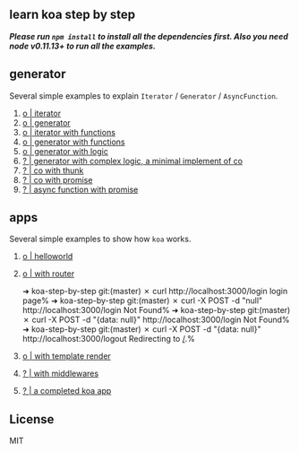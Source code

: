 learn koa step by step
----------

___Please run `npm install` to install all the dependencies first. Also you need node v0.11.13+ to run all the examples.___

## generator

Several simple examples to explain `Iterator` / `Generator` / `AsyncFunction`.

1. [ o | iterator](generator/1_iterator.js)
2. [ o | generator](generator/2_generator.js)
3. [ o | iterator with functions](generator/3_iterator_fn.js)
4. [ o | generator with functions](generator/4_generator_fn.js)
5. [ o | generator with logic](generator/5_generator_logic.js)
6. [ ? | generator with complex logic, a minimal implement of co](generator/6_generator_complex.js)
7. [ ? | co with thunk](generator/7_co_thunk.js)
8. [ ? | co with promise](generator/8_co_promise.js)
9. [ ? | async function with promise](generator/9_async_function.js)

## apps

Several simple examples to show how `koa` works.

1. [ o | helloworld](apps/1_helloworld.js)
2. [ o | with router](apps/2_router.js)

    ➜  koa-step-by-step git:(master) ✗ curl http://localhost:3000/login 
    login page%                                                                                                                                                                             ➜  koa-step-by-step git:(master) ✗ curl -X POST -d "null" http://localhost:3000/login
    Not Found%                                                                                                                                                                              ➜  koa-step-by-step git:(master) ✗ curl -X POST -d "{data: null}" http://localhost:3000/login
    Not Found%                                                                                                                                                                              ➜  koa-step-by-step git:(master) ✗ curl -X POST -d "{data: null}" http://localhost:3000/logout
    Redirecting to <a href="/">/</a>.%  

3. [ o | with template render](apps/3_view.js)
4. [ ? | with middlewares](apps/4_middlewares.js)
5. [ ? | a completed koa app](apps/5_authentication.js)

## License

MIT
